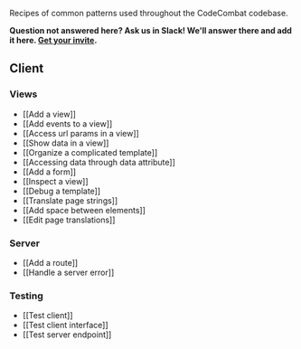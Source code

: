 Recipes of common patterns used throughout the CodeCombat codebase.

**Question not answered here? Ask us in Slack! We'll answer there and add it here. [Get your invite](https://coco-slack-invite.herokuapp.com/).**

## Client

### Views
* [[Add a view]]
* [[Add events to a view]]
* [[Access url params in a view]]
* [[Show data in a view]]
* [[Organize a complicated template]]
* [[Accessing data through data attribute]]
* [[Add a form]]
* [[Inspect a view]]
* [[Debug a template]]
* [[Translate page strings]]
* [[Add space between elements]]
* [[Edit page translations]]

### Server
* [[Add a route]]
* [[Handle a server error]]

### Testing
* [[Test client]]
* [[Test client interface]]
* [[Test server endpoint]]